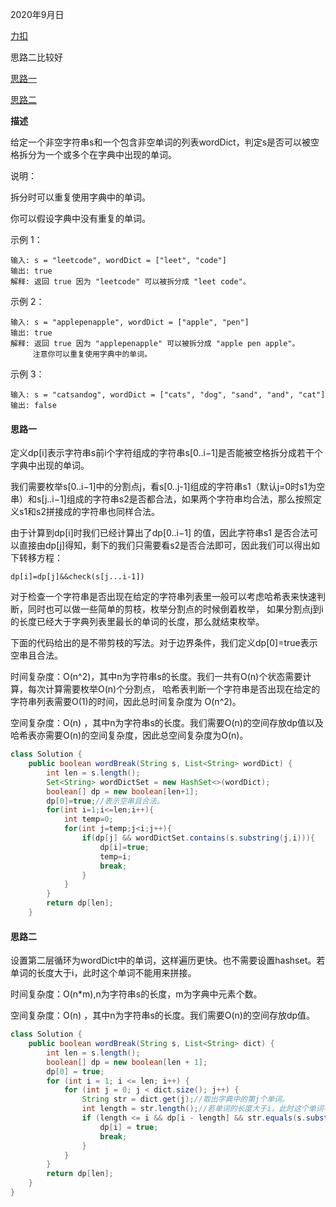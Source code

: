 2020年9月日

[力扣](https://leetcode-cn.com/problems/word-break/)

思路二比较好

[思路一](#思路一)

[思路二](#思路二)

**描述**

给定一个非空字符串s和一个包含非空单词的列表wordDict，判定s是否可以被空格拆分为一个或多个在字典中出现的单词。

说明：

拆分时可以重复使用字典中的单词。

你可以假设字典中没有重复的单词。

示例 1：
```
输入: s = "leetcode", wordDict = ["leet", "code"]
输出: true
解释: 返回 true 因为 "leetcode" 可以被拆分成 "leet code"。
```
示例 2：
```
输入: s = "applepenapple", wordDict = ["apple", "pen"]
输出: true
解释: 返回 true 因为 "applepenapple" 可以被拆分成 "apple pen apple"。
     注意你可以重复使用字典中的单词。
```
示例 3：
```
输入: s = "catsandog", wordDict = ["cats", "dog", "sand", "and", "cat"]
输出: false
```

#### 思路一

定义dp[i]表示字符串s前i个字符组成的字符串s[0..i−1]是否能被空格拆分成若干个字典中出现的单词。

我们需要枚举s[0..i−1]中的分割点j，看s[0..j-1]组成的字符串s1（默认j=0时s1为空串）和s[j..i−1]组成的字符串s2是否都合法，如果两个字符串均合法，那么按照定义s1和s2拼接成的字符串也同样合法。

由于计算到dp[i]时我们已经计算出了dp[0..i−1] 的值，因此字符串s1 是否合法可以直接由dp[j]得知，剩下的我们只需要看s2是否合法即可，因此我们可以得出如下转移方程：
```
dp[i]=dp[j]&&check(s[j...i-1])
```
对于检查一个字符串是否出现在给定的字符串列表里一般可以考虑哈希表来快速判断，同时也可以做一些简单的剪枝，枚举分割点的时候倒着枚举，
如果分割点j到i的长度已经大于字典列表里最长的单词的长度，那么就结束枚举。

下面的代码给出的是不带剪枝的写法。对于边界条件，我们定义dp[0]=true表示空串且合法。

时间复杂度：O(n^2)，其中n为字符串s的长度。我们一共有O(n)个状态需要计算，每次计算需要枚举O(n)个分割点，
哈希表判断一个字符串是否出现在给定的字符串列表需要O(1)的时间，因此总时间复杂度为 O(n^2)。

空间复杂度：O(n) ，其中n为字符串s的长度。我们需要O(n)的空间存放dp值以及哈希表亦需要O(n)的空间复杂度，因此总空间复杂度为O(n)。

```java
class Solution {
    public boolean wordBreak(String s, List<String> wordDict) {
        int len = s.length();
        Set<String> wordDictSet = new HashSet<>(wordDict);
        boolean[] dp = new boolean[len+1];
        dp[0]=true;//表示空串且合法。
        for(int i=1;i<=len;i++){
            int temp=0;
            for(int j=temp;j<i;j++){
                if(dp[j] && wordDictSet.contains(s.substring(j,i))){
                    dp[i]=true;
                    temp=i;
                    break;
                }
            }
        }
        return dp[len];
    }
```

#### 思路二

设置第二层循环为wordDict中的单词，这样遍历更快。也不需要设置hashset。若单词的长度大于i，此时这个单词不能用来拼接。

时间复杂度：O(n*m),n为字符串s的长度，m为字典中元素个数。

空间复杂度：O(n) ，其中n为字符串s的长度。我们需要O(n)的空间存放dp值。
```java
class Solution {
    public boolean wordBreak(String s, List<String> dict) {
        int len = s.length();
        boolean[] dp = new boolean[len + 1];
        dp[0] = true;
        for (int i = 1; i <= len; i++) {
            for (int j = 0; j < dict.size(); j++) {
                String str = dict.get(j);//取出字典中的第j个单词。
                int length = str.length();//若单词的长度大于i，此时这个单词不能用来拼接
                if (length <= i && dp[i - length] && str.equals(s.substring(i - length, i))) {
                    dp[i] = true;
                    break;
                }
            }
        }
        return dp[len];
    }
}
```

